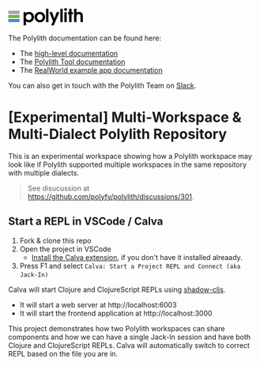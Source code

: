 <img src="logo.png" width="30%" alt="Polylith" id="logo">

The Polylith documentation can be found here:

- The [high-level documentation](https://polylith.gitbook.io/polylith)
- The [Polylith Tool documentation](https://polylith.gitbook.io/polylith/poly)
- The [RealWorld example app documentation](https://github.com/furkan3ayraktar/clojure-polylith-realworld-example-app)

You can also get in touch with the Polylith Team on [Slack](https://clojurians.slack.com/archives/C013B7MQHJQ).

# [Experimental] Multi-Workspace & Multi-Dialect Polylith Repository

This is an experimental workspace showing how a Polylith workspace may look like if Polylith
supported multiple workspaces in the same repository with multiple dialects.

> See disucussion at https://github.com/polyfy/polylith/discussions/301.

## Start a REPL in VSCode / Calva

1. Fork & clone this repo
2. Open the project in VSCode
    * [Install the Calva extension](https://calva.io/getting-started/#install-vs-code-and-calva), if you don't have it installed alreaady.
3. Press F1 and select `Calva: Start a Project REPL and Connect (aka Jack-In)`

Calva will start Clojure and ClojureScript REPLs using [shadow-cljs](https://github.com/thheller/shadow-cljs).
- It will start a web server at http://localhost:6003
- It will start the frontend application at http://localhost:3000

This project demonstrates how two Polylith workspaces can share components and how we can have a
single Jack-In session and have both Clojure and ClojureScript REPLs. Calva will automatically
switch to correct REPL based on the file you are in.
